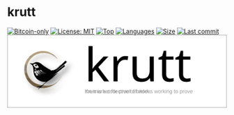 # krutt

[![Bitcoin-only](https://img.shields.io/badge/bitcoin-only-FF9900?logo=bitcoin)](https://twentyone.world)
[![License: MIT](https://img.shields.io/badge/License-MIT-yellow.svg)](https://github.com/krutt/krutt/blob/master/LICENSE)
[![Top](https://img.shields.io/github/languages/top/krutt/crisp)](https://github.com/krutt/tayan)
[![Languages](https://img.shields.io/github/languages/count/krutt/crisp)](https://github.com/krutt/tayan)
[![Size](https://img.shields.io/github/repo-size/krutt/crisp)](https://github.com/krutt/tayan)
[![Last commit](https://img.shields.io/github/last-commit/krutt/crisp/master)](https://github.com/krutt/crisp)
[![Krutt banner](static/krutt-banner.svg)](https://github.com/krutt/crisp/blob/master/static/krutt-banner.svg)

